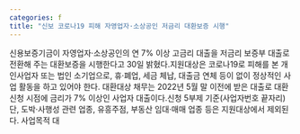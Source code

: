 ```yaml
---
categories: f
title: "신보 코로나19 피해 자영업자·소상공인 저금리 대환보증 시행"
---
```

신용보증기금이 자영업자·소상공인의 연 7% 이상 고금리 대출을 저금리 보증부 대출로 전환해 주는 대환보증을 시행한다고 30일 밝혔다.지원대상은 코로나19로 피해를 본 개인사업자 또는 법인 소기업으로, 휴·폐업, 세금 체납, 대출금 연체 등이 없이 정상적인 사업 활동을 하고 있어야 한다. 대환대상 채무는 2022년 5월 말 이전에 받은 대출로 대환 신청 시점에 금리가 7% 이상인 사업자 대출이다.신청 5부제 기준(사업자번호 끝자리)단, 도박·사행성 관련 업종, 유흥주점, 부동산 임대·매매 업종 등은 지원대상에서 제외된다. 사업목적 대